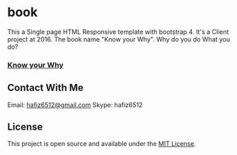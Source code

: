 # book
This a Single page HTML Responsive template with bootstrap 4.
It's a Client project at 2016. The book name "Know your Why". Why do you do What you do?


### [Know your Why](https://hafiz6512.github.io/book/)


## Contact With Me
Email: hafiz6512@gmail.com
Skype: hafiz6512

## License

This project is open source and available under the [MIT License](LICENSE).